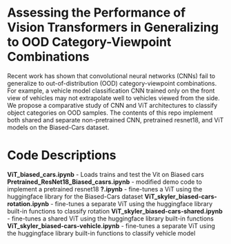 # Assessing the Performance of Vision Transformers in Generalizing to OOD Category-Viewpoint Combinations

Recent work has shown that convolutional neural networks (CNNs) fail to generalize to out-of-distribution (OOD) category-viewpoint combinations. For example, a vehicle model classification CNN trained only on the front view of vehicles may not extrapolate well to vehicles viewed from the side. We propose a comparative study of CNN and ViT architectures to classify object categories on OOD samples. The contents of this repo implement both shared and separate non-pretrained CNN, pretrained resnet18, and ViT models on the Biased-Cars dataset.

# Code Descriptions
  **ViT_biased_cars.ipynb** - Loads trains and test the Vit on Biased cars
  **Pretrained_ResNet18_Biased_casrs.ipynb** - modified demo code to implement a pretrained resnet18
  **?.ipynb** - fine-tunes a ViT using the huggingface library for the Biased-Cars dataset
  **ViT_skyler_biased-cars-rotation.ipynb** - fine-tunes a separate ViT using the huggingface library built-in functions to classify rotation
  **ViT_skyler_biased-cars-shared.ipynb** - fine-tunes a shared ViT using the huggingface library built-in functions
  **ViT_skyler_biased-cars-vehicle.ipynb** - fine-tunes a separate ViT using the huggingface library built-in functions to classify vehicle model

